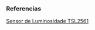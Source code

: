 ### Referencias

[Sensor de Luminosidade TSL2561](https://www.curtocircuito.com.br/datasheet/sensor/luminosidade_TSL2561.pdf)